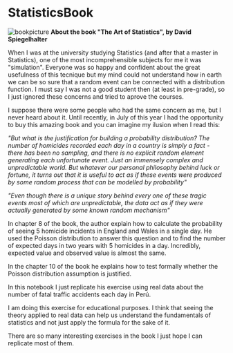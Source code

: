 # StatisticsBook


![bookpicture](https://blogger.googleusercontent.com/img/b/R29vZ2xl/AVvXsEhwWS0x9r-QIXyeSgjZWBKhgherovUqNyGgFyMUJMCNJq04ngMHg5scBdKgNV9TrH4Ciwnascc-MltchHRuv3a1y_CQm4fxB82DxiDF9sSBjOlj_rPPqDxHRmDZn98tXAMW_mZHA1EWIJwrxcNB7oiYvbOaNv63ld8BlKx88o9t-OCwpcFmGalB3FueeNg/s4000/20230727_191836.jpg)
**About the book "The Art of Statistics", by David Spiegelhalter**

When I was at the university studying Statistics (and after that a master in Statistics), one of the most incomprehensible subjects for me it was "simulation". 
Everyone was so happy and confident about the great usefulness of this tecnique but my mind could not understand how in earth we can be so sure that a random event can be connected with a distribution function. I must say I was not a good student then (at least in pre-grade), so I just ignored these concerns and tried to aprove the courses.

I suppose there were some people who had the same concern as me, but I never heard about it. 
Until recently, in July of this year I had the opportunity to buy this amazing book and you can imagine my ilusion when I read this:

*"But what is the justification for building a probability distribution? The number of homicides recorded each day in a country is simply a fact - there has been no sampling, and there is no explicit random element generating each unfortunate event. Just an immensely complex and unpredictable world. But whatever our personal philosophy behind luck or fortune, it turns out that it is useful to act as if these events were produced by some random process that can be modelled by probability"*

*"Even though there is a unique story behind every one of these tragic events most of which are unpredictable, the data act as if they were actually generated by some known random mechanism"*

In chapter 8 of the book, the author explain how to calculate the probability of seeing 5 homicide incidents in England and Wales in a single day. He used the Poisson distribution to answer this question and to find the number of expected days in two years with 5 homicides in a day. Incredibly, expected value and observed value is almost the same.

In the chapter 10 of the book he explains how to test formally whether the Poisson distribution assumption is justified.

In this notebook I just replicate his exercise using real data about the number of fatal traffic accidents each day in Perú.

I am doing this exercise for educational purposes. I think that seeing the theory applied to real data can help us understand the fundamentals of statistics and not just apply the formula for the sake of it.

There are so many interesting exercises in the book I just hope I can replicate most of them.


